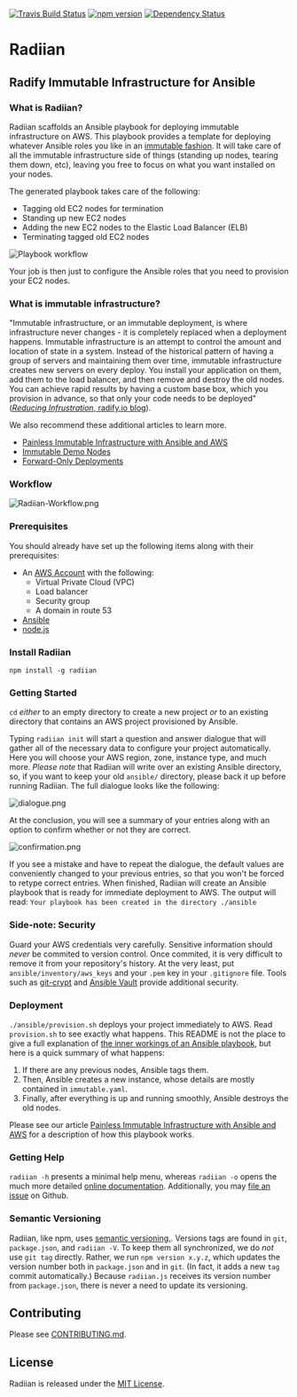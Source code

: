 [![Travis Build Status](https://travis-ci.org/radify/radiian.svg)](https://travis-ci.org/radify/radiian?branch=master)
[![npm version](https://badge.fury.io/js/radiian.svg)](http://npmjs.com/package/radiian)
[![Dependency Status](https://david-dm.org/radify/radiian.svg)](https://david-dm.org/radify/radiian)

# Radiian

## Radify Immutable Infrastructure for Ansible

### What is Radiian?

Radiian scaffolds an Ansible playbook for deploying immutable infrastructure on AWS. This playbook provides a template for deploying whatever Ansible roles you like in an [immutable fashion](http://radify.io/blog/painless-immutable-infrastructure-with-ansible-and-aws/). It will take care of all the immutable infrastructure side of things (standing up nodes, tearing them down, etc), leaving you free to focus on what you want installed on your nodes.

The generated playbook takes care of the following:

* Tagging old EC2 nodes for termination
* Standing up new EC2 nodes
* Adding the new EC2 nodes to the Elastic Load Balancer (ELB)
* Terminating tagged old EC2 nodes

![Playbook workflow](workflow.png)

Your job is then just to configure the Ansible roles that you need to provision your EC2 nodes.

### What is immutable infrastructure?

"Immutable infrastructure, or an immutable deployment, is where infrastructure never changes - it is completely replaced
when a deployment happens. Immutable infrastructure is an attempt to control the amount and location of state in a system.
Instead of the historical pattern of having a group of servers and maintaining them over time, immutable infrastructure
creates new servers on every deploy. You install your application on them, add them to the load balancer, and then remove
and destroy the old nodes. You can achieve rapid results by having a custom base box, which you provision in advance, so
that only your code needs to be deployed" ([_Reducing Infrustration_, radify.io blog](http://radify.io/blog/reducing-infrustration/)).

We also recommend these additional articles to learn more.

* [Painless Immutable Infrastructure with Ansible and AWS](http://radify.io/blog/painless-immutable-infrastructure-with-ansible-and-aws/)
* [Immutable Demo Nodes](http://radify.io/blog/immutable-demo-nodes/)
* [Forward-Only Deployments](http://radify.io/blog/forward-only-deployments/)

### Workflow

![Radiian-Workflow.png](Radiian-Workflow.png)

### Prerequisites

You should already have set up the following items along with their prerequisites:

* An [AWS Account](https://aws.amazon.com/getting-started/) with the following:
    * Virtual Private Cloud (VPC)
    * Load balancer
    * Security group
    * A domain in route 53
* [Ansible](https://docs.ansible.com/ansible/intro_installation.html)
* [node.js](https://github.com/joyent/node/wiki/installation)

### Install Radiian

`npm install -g radiian`

### Getting Started

`cd` _either_ to an empty directory to create a new project _or_ to an existing directory that contains an AWS project provisioned by Ansible.

Typing `radiian init` will start a question and answer dialogue that will gather all of the necessary data to configure your project automatically. Here you will choose your AWS region, zone, instance type, and much more. _Please note_ that Radiian will write over an existing Ansible directory, so, if you want to keep your old `ansible/` directory, please back it up before running Radiian.  The full dialogue looks like the following:

![dialogue.png](dialogue.png)

At the conclusion, you will see a summary of your entries along with an option to confirm whether or not they are correct.

![confirmation.png](confirmation.png)

If you see a mistake and have to repeat the dialogue, the default values are conveniently changed to your previous entries, so that you won't be forced to retype correct entries. When finished, Radiian will create an Ansible playbook that is ready for immediate deployment to AWS. The output will read:
`Your playbook has been created in the directory ./ansible`

### Side-note: Security
Guard your AWS credentials very carefully. Sensitive information should _never_ be commited to version control. Once commited, it is very difficult to remove it from your repository's history. At the very least, put `ansible/inventory/aws_keys` and your `.pem` key in your `.gitignore` file. Tools such as [git-crypt](https://github.com/AGWA/git-crypt) and [Ansible Vault](https://docs.ansible.com/ansible/playbooks_vault.html) provide additional security.

### Deployment

`./ansible/provision.sh` deploys your project immediately to AWS. Read `provision.sh` to see exactly what happens. This README is not the place to give a full explanation of [the inner workings of an Ansible playbook](https://docs.ansible.com/ansible/), but here is a quick summary of what happens:

1. If there are any previous nodes, Ansible tags them.
1. Then, Ansible creates a new instance, whose details are mostly contained in `immutable.yaml`.
1. Finally, after everything is up and running smoothly, Ansible destroys the old nodes.

Please see our article [Painless Immutable Infrastructure with Ansible and AWS](http://radify.io/blog/painless-immutable-infrastructure-with-ansible-and-aws/) for a description of how this playbook works.

### Getting Help
`radiian -h` presents a minimal help menu, whereas `radiian -o` opens the much more detailed [online documentation](https://github.com/radify/radiian#readme). Additionally, you may [file an issue](https://github.com/radify/radiian/issues) on Github.

### Semantic Versioning
Radiian, like npm, uses [semantic versioning.](http://semver.org/). Versions tags are found in `git`, `package.json`, and `radiian -V`.
To keep them all synchronized, we do *not* use `git tag` directly. Rather, we run `npm version x.y.z`, which updates the
version number both in `package.json` and in `git`. (In fact, it adds a new `tag` commit automatically.) Because `radiian.js`
receives its version number from `package.json`, there is never a need to update its versioning.

## Contributing

Please see [CONTRIBUTING.md](CONTRIBUTING.md).

## License

Radiian is released under the [MIT License](LICENSE.txt).
